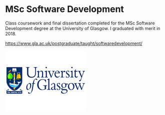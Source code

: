 # MSc Software Development
Class coursework and final dissertation completed for the MSc Software Development degree at the University of Glasgow. I graduated with merit in 2018.

https://www.gla.ac.uk/postgraduate/taught/softwaredevelopment/

![Glasgow Uni](Glasgow-Uni-logo.png)
